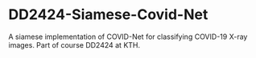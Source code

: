 # DD2424-Siamese-Covid-Net
A siamese implementation of COVID-Net for classifying COVID-19 X-ray images. Part of course DD2424 at KTH. 
